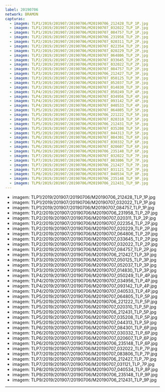 ```yaml
---
label: 20190706
network: BRAMON
capturas:
  - imagem: TLP1/2019/201907/20190706/M20190706_212428_TLP_1P.jpg
  - imagem: TLP1/2019/201907/20190706/M20190707_032022_TLP_1P.jpg
  - imagem: TLP1/2019/201907/20190706/M20190707_084757_TLP_1P.jpg
  - imagem: TLP2/2019/201907/20190706/M20190706_231958_TLP_2P.jpg
  - imagem: TLP2/2019/201907/20190706/M20190707_020311_TLP_2P.jpg
  - imagem: TLP2/2019/201907/20190706/M20190707_022354_TLP_2P.jpg
  - imagem: TLP2/2019/201907/20190706/M20190707_020229_TLP_2P.jpg
  - imagem: TLP2/2019/201907/20190706/M20190707_064806_TLP_2P.jpg
  - imagem: TLP2/2019/201907/20190706/M20190707_033645_TLP_2P.jpg
  - imagem: TLP2/2019/201907/20190706/M20190707_032022_TLP_2P.jpg
  - imagem: TLP2/2019/201907/20190706/M20190707_084757_TLP_2P.jpg
  - imagem: TLP3/2019/201907/20190706/M20190706_212427_TLP_3P.jpg
  - imagem: TLP3/2019/201907/20190706/M20190707_050125_TLP_3P.jpg
  - imagem: TLP3/2019/201907/20190706/M20190707_052037_TLP_3P.jpg
  - imagem: TLP3/2019/201907/20190706/M20190707_014830_TLP_3P.jpg
  - imagem: TLP4/2019/201907/20190706/M20190707_050249_TLP_4P.jpg
  - imagem: TLP4/2019/201907/20190706/M20190707_034956_TLP_4P.jpg
  - imagem: TLP4/2019/201907/20190706/M20190707_093142_TLP_4P.jpg
  - imagem: TLP4/2019/201907/20190706/M20190707_040533_TLP_4P.jpg
  - imagem: TLP5/2019/201907/20190706/M20190707_064805_TLP_5P.jpg
  - imagem: TLP5/2019/201907/20190706/M20190706_221222_TLP_5P.jpg
  - imagem: TLP5/2019/201907/20190706/M20190707_020310_TLP_5P.jpg
  - imagem: TLP5/2019/201907/20190706/M20190706_212431_TLP_5P.jpg
  - imagem: TLP5/2019/201907/20190706/M20190707_035208_TLP_5P.jpg
  - imagem: TLP5/2019/201907/20190706/M20190707_044313_TLP_5P.jpg
  - imagem: TLP6/2019/201907/20190706/M20190707_084301_TLP_6P.jpg
  - imagem: TLP6/2019/201907/20190706/M20190707_030332_TLP_6P.jpg
  - imagem: TLP6/2019/201907/20190706/M20190707_020607_TLP_6P.jpg
  - imagem: TLP6/2019/201907/20190706/M20190706_235148_TLP_6P.jpg
  - imagem: TLP7/2019/201907/20190706/M20190707_032022_TLP_7P.jpg
  - imagem: TLP7/2019/201907/20190706/M20190707_083806_TLP_7P.jpg
  - imagem: TLP7/2019/201907/20190706/M20190706_212427_TLP_7P.jpg
  - imagem: TLP7/2019/201907/20190706/M20190707_031121_TLP_7P.jpg
  - imagem: TLP8/2019/201907/20190706/M20190707_040534_TLP_8P.jpg
  - imagem: TLP9/2019/201907/20190706/M20190706_235148_TLP_9P.jpg
  - imagem: TLP9/2019/201907/20190706/M20190706_212431_TLP_9P.jpg
---
```

  - imagem: TLP1/2019/201907/20190706/M20190706_212428_TLP_1P.jpg
  - imagem: TLP1/2019/201907/20190706/M20190707_032022_TLP_1P.jpg
  - imagem: TLP1/2019/201907/20190706/M20190707_084757_TLP_1P.jpg
  - imagem: TLP2/2019/201907/20190706/M20190706_231958_TLP_2P.jpg
  - imagem: TLP2/2019/201907/20190706/M20190707_020311_TLP_2P.jpg
  - imagem: TLP2/2019/201907/20190706/M20190707_022354_TLP_2P.jpg
  - imagem: TLP2/2019/201907/20190706/M20190707_020229_TLP_2P.jpg
  - imagem: TLP2/2019/201907/20190706/M20190707_064806_TLP_2P.jpg
  - imagem: TLP2/2019/201907/20190706/M20190707_033645_TLP_2P.jpg
  - imagem: TLP2/2019/201907/20190706/M20190707_032022_TLP_2P.jpg
  - imagem: TLP2/2019/201907/20190706/M20190707_084757_TLP_2P.jpg
  - imagem: TLP3/2019/201907/20190706/M20190706_212427_TLP_3P.jpg
  - imagem: TLP3/2019/201907/20190706/M20190707_050125_TLP_3P.jpg
  - imagem: TLP3/2019/201907/20190706/M20190707_052037_TLP_3P.jpg
  - imagem: TLP3/2019/201907/20190706/M20190707_014830_TLP_3P.jpg
  - imagem: TLP4/2019/201907/20190706/M20190707_050249_TLP_4P.jpg
  - imagem: TLP4/2019/201907/20190706/M20190707_034956_TLP_4P.jpg
  - imagem: TLP4/2019/201907/20190706/M20190707_093142_TLP_4P.jpg
  - imagem: TLP4/2019/201907/20190706/M20190707_040533_TLP_4P.jpg
  - imagem: TLP5/2019/201907/20190706/M20190707_064805_TLP_5P.jpg
  - imagem: TLP5/2019/201907/20190706/M20190706_221222_TLP_5P.jpg
  - imagem: TLP5/2019/201907/20190706/M20190707_020310_TLP_5P.jpg
  - imagem: TLP5/2019/201907/20190706/M20190706_212431_TLP_5P.jpg
  - imagem: TLP5/2019/201907/20190706/M20190707_035208_TLP_5P.jpg
  - imagem: TLP5/2019/201907/20190706/M20190707_044313_TLP_5P.jpg
  - imagem: TLP6/2019/201907/20190706/M20190707_084301_TLP_6P.jpg
  - imagem: TLP6/2019/201907/20190706/M20190707_030332_TLP_6P.jpg
  - imagem: TLP6/2019/201907/20190706/M20190707_020607_TLP_6P.jpg
  - imagem: TLP6/2019/201907/20190706/M20190706_235148_TLP_6P.jpg
  - imagem: TLP7/2019/201907/20190706/M20190707_032022_TLP_7P.jpg
  - imagem: TLP7/2019/201907/20190706/M20190707_083806_TLP_7P.jpg
  - imagem: TLP7/2019/201907/20190706/M20190706_212427_TLP_7P.jpg
  - imagem: TLP7/2019/201907/20190706/M20190707_031121_TLP_7P.jpg
  - imagem: TLP8/2019/201907/20190706/M20190707_040534_TLP_8P.jpg
  - imagem: TLP9/2019/201907/20190706/M20190706_235148_TLP_9P.jpg
  - imagem: TLP9/2019/201907/20190706/M20190706_212431_TLP_9P.jpg
---
